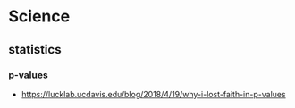 # Science

## statistics
### p-values
- https://lucklab.ucdavis.edu/blog/2018/4/19/why-i-lost-faith-in-p-values
